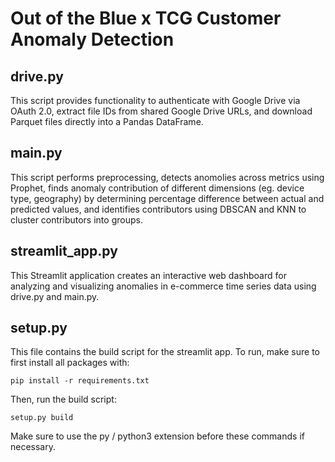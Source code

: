 # Out of the Blue x TCG Customer Anomaly Detection

## drive.py

This script provides functionality to authenticate with Google Drive via OAuth 2.0, extract file IDs from shared Google Drive URLs, and download Parquet files directly into a Pandas DataFrame.

## main.py

This script performs preprocessing, detects anomolies across metrics using Prophet, finds anomaly contribution of different dimensions (eg. device type, geography) by determining percentage difference between actual and predicted values, and identifies contributors using DBSCAN and KNN to cluster contributors into groups.

## streamlit_app.py

This Streamlit application creates an interactive web dashboard for analyzing and visualizing anomalies in e-commerce time series data using drive.py and main.py.

## setup.py

This file contains the build script for the streamlit app. To run, make sure to first install all packages with:

```
pip install -r requirements.txt
```

Then, run the build script:

```
setup.py build
```

Make sure to use the py / python3 extension before these commands if necessary.
